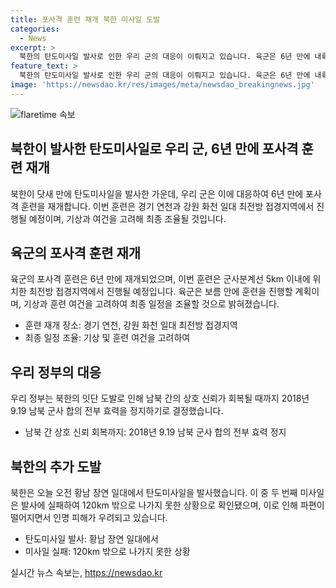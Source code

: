 ```yaml
---
title: 포사격 훈련 재개 북한 미사일 도발
categories:
  - News
excerpt: >
  북한의 탄도미사일 발사로 인한 우리 군의 대응이 이뤄지고 있습니다. 육군은 6년 만에 내륙 접경지역에서의 포사격 훈련을 재개하며, 지난달의 군사 합의 전면 효력 정지 결정에 대응하고 있습니다. 정부는 북한의 도발로 인해 추가 대응을 검토하고 있는 가운데, 북한은 오늘 새벽에도 탄도미사일 두 발을 발사했는데, 두 번째 미사일은 발사에 실패하여 파편이 떨어지고 있습니다. 이에 대한 추정 지역은 평양 인근으로, 군 당국은 초기 비정상적 비행 가능성에 대비하고 있습니다.
feature_text: >
  북한의 탄도미사일 발사로 인한 우리 군의 대응이 이뤄지고 있습니다. 육군은 6년 만에 내륙 접경지역에서의 포사격 훈련을 재개하며, 지난달의 군사 합의 전면 효력 정지 결정에 대응하고 있습니다. 정부는 북한의 도발로 인해 추가 대응을 검토하고 있는 가운데, 북한은 오늘 새벽에도 탄도미사일 두 발을 발사했는데, 두 번째 미사일은 발사에 실패하여 파편이 떨어지고 있습니다. 이에 대한 추정 지역은 평양 인근으로, 군 당국은 초기 비정상적 비행 가능성에 대비하고 있습니다.
image: 'https://newsdao.kr/res/images/meta/newsdao_breakingnews.jpg'
---
```


<p><img src="https://newsdao.kr/res/images/meta/newsdao_breakingnews.jpg" alt="flaretime 속보" /></p>

<h2 data-ke-size="size26">북한이 발사한 탄도미사일로 우리 군, 6년 만에 포사격 훈련 재개</h2>

<p data-ke-size="size16">북한이 닷새 만에 탄도미사일을 발사한 가운데, 우리 군은 이에 대응하여 6년 만에 포사격 훈련을 재개합니다. 이번 훈련은 경기 연천과 강원 화천 일대 최전방 접경지역에서 진행될 예정이며, 기상과 여건을 고려해 최종 조율될 것입니다.</p>

<h2 data-ke-size="size26">육군의 포사격 훈련 재개</h2>

<p data-ke-size="size16">육군의 포사격 훈련은 6년 만에 재개되었으며, 이번 훈련은 군사분계선 5km 이내에 위치한 최전방 접경지역에서 진행될 예정입니다. 육군은 보름 안에 훈련을 진행할 계획이며, 기상과 훈련 여건을 고려하여 최종 일정을 조율할 것으로 밝혀졌습니다.</p>

<ul>
  <li>훈련 재개 장소: 경기 연천, 강원 화천 일대 최전방 접경지역</li>
  <li>최종 일정 조율: 기상 및 훈련 여건을 고려하여</li>
</ul>

<h2 data-ke-size="size26">우리 정부의 대응</h2>

<p data-ke-size="size16">우리 정부는 북한의 잇단 도발로 인해 남북 간의 상호 신뢰가 회복될 때까지 2018년 9.19 남북 군사 합의 전부 효력을 정지하기로 결정했습니다.</p>

<ul>
  <li>남북 간 상호 신뢰 회복까지: 2018년 9.19 남북 군사 합의 전부 효력 정지</li>
</ul>

<h2 data-ke-size="size26">북한의 추가 도발</h2>

<p data-ke-size="size16">북한은 오늘 오전 황남 장연 일대에서 탄도미사일을 발사했습니다. 이 중 두 번째 미사일은 발사에 실패하여 120km 밖으로 나가지 못한 상황으로 확인됐으며, 이로 인해 파편이 떨어지면서 인명 피해가 우려되고 있습니다.</p>

<ul>
  <li>탄도미사일 발사: 황남 장연 일대에서</li>
  <li>미사일 실패: 120km 밖으로 나가지 못한 상황</li>
</ul>
실시간 뉴스 속보는, <a href="https://newsdao.kr" rel="dofollow">https://newsdao.kr</a>


